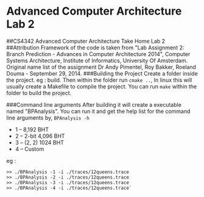# Advanced Computer Architecture Lab 2
##CS4342 Advanced Computer Architecture Take Home Lab 2
##Attribution
Framework of the code is taken from "Lab Assignment 2: Branch Prediction - Advances in Computer Architecture 2014", Computer Systems Architecture, Institute of Informatics, University Of Amsterdam. Original name list of the assignment Dr Andy Pimentel, Roy Bakker, Roeland Douma - September 29, 2014.
###Building the Project
Create a folder inside the project. eg : build. Then within the folder
run `cmake ..`, In linux this will usually create a Makefile to compile the project. 
You can run `make` within the folder to build the project.

###Command line arguments
After building it will create a executable named "BPAnalysis".
You can run it and get the help list for the command line arguments by,
`BPAnalysis -h`

+ 1 – 8,192 BHT
+ 2 – 2-bit 4,096 BHT
+ 3 – (2, 2) 1024 BHT
+ 4 – Custom

eg :
 
    >> ./BPAnalysis -1 -i ./traces/12queens.trace
    >> ./BPAnalysis -2 -i ./traces/12queens.trace
    >> ./BPAnalysis -3 -i ./traces/12queens.trace
    >> ./BPAnalysis -4 -i ./traces/12queens.trace`
